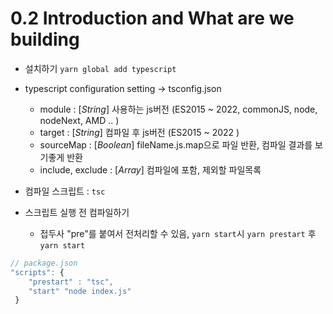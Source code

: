 # 0.2 Introduction and What are we building

- 설치하기 `yarn global add typescript`
- typescript configuration setting -> tsconfig.json

  - module : [_String_] 사용하는 js버전 (ES2015 ~ 2022, commonJS, node, nodeNext, AMD .. )
  - target : [_String_] 컴파일 후 js버전 (ES2015 ~ 2022 )
  - sourceMap : [_Boolean_] fileName.js.map으로 파일 반환, 컴파일 결과를 보기좋게 반환
  - include, exclude : [_Array_] 컴파일에 포함, 제외할 파일목록

- 컴파일 스크립트 : `tsc`

- 스크립트 실행 전 컴파일하기
  - 접두사 "pre"를 붙여서 전처리할 수 있음, `yarn start`시 `yarn prestart` 후 `yarn start`

```js
// package.json
"scripts": {
    "prestart" : "tsc",
    "start" "node index.js"
 }
```
